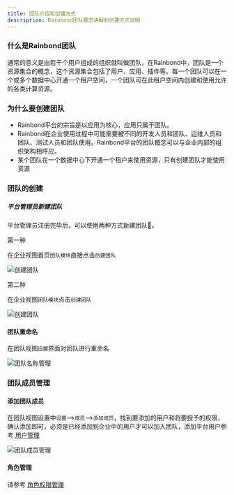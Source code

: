 ```yaml
---
title: 团队介绍和创建方式
description: Rainbond团队概念讲解和创建方式说明
---
```


### 什么是Rainbond团队

通常的意义是由若干个用户组成的组织就叫做团队，在Rainbond中，团队是一个资源集合的概念，这个资源集合包括了用户、应用、插件等。每一个团队可以在一个或多个数据中心开通一个租户空间，一个团队可在此租户空间内创建和使用允许的各类计算资源。

### 为什么要创建团队

- Rainbond平台的宗旨是以应用为核心，应用只属于团队。
- Rainbond在企业使用过程中可能需要被不同的开发人员和团队、运维人员和团队、测试人员和团队使用。Rainbond平台的团队概念可以与企业内部的组织架构相呼应。
-   某个团队在一个数据中心下开通一个租户来使用资源，只有创建团队才能使用资源

### 团队的创建

##### 平台管理员新建团队

平台管理员注册完毕后，可以使用两种方式新建团队。

第一种

在企业视图首页`团队模块`直接点击`创建团队`

![创建团队](https://grstatic.oss-cn-shanghai.aliyuncs.com/images/docs/5.2/user-manual/enterprise/teams/create-team/Create%20team.png)

第二种

在企业视图`团队模块`点击`创建团队`

![创建团队](https://grstatic.oss-cn-shanghai.aliyuncs.com/images/docs/5.2/user-manual/enterprise/teams/create-team/Createteam.png)

#### 团队重命名

在团队视图`设置`界面对团队进行重命名

![团队名称管理](https://grstatic.oss-cn-shanghai.aliyuncs.com/images/docs/5.2/user-manual/enterprise/teams/create-team/modifyteamname.png)


### 团队成员管理

#### 添加团队成员

在团队视图设置中`设置`-->`成员`-->`添加成员`，找到要添加的用户和将要授予的权限，确认添加即可，必须是已经添加到企业中的用户才可以加入团队，添加平台用户参考 [用户管理](../../../enterprise-manager/user-registration-login/user-register/)

![团队成员管理](https://grstatic.oss-cn-shanghai.aliyuncs.com/images/docs/5.2/user-manual/enterprise/teams/create-team/Add%20member.png)

#### 角色管理

请参考 [角色权限管理](../../../user-manual/manage-team/manage-permision/)









